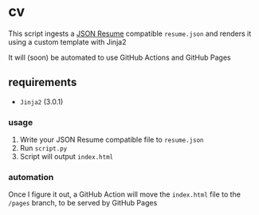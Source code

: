 # cv

This script ingests a [JSON Resume](https://jsonresume.org/) compatible `resume.json` and renders it using a custom template with Jinja2

It will (soon) be automated to use GitHub Actions and GitHub Pages

## requirements

- `Jinja2` (3.0.1)

### usage

1. Write your JSON Resume compatible file to `resume.json`
2. Run `script.py`
3. Script will output `index.html`

### automation

Once I figure it out, a GitHub Action will move the `index.html` file to the `/pages` branch, to be served by GitHub Pages
